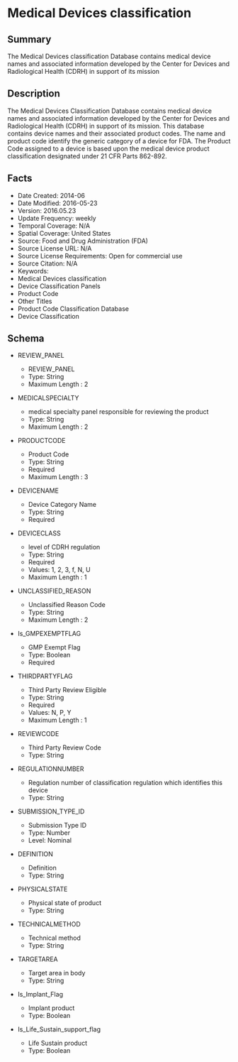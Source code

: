 # Medical Devices classification

## Summary
The Medical Devices classification Database contains medical device names and associated information developed by the Center for Devices and Radiological Health (CDRH) in support of its mission
## Description
The Medical Devices Classification Database contains medical device names and associated information developed by the Center for Devices and Radiological Health (CDRH) in support of its mission. This database contains device names and their associated product codes. The name and product code identify the generic category of a device for FDA. The Product Code assigned to a device is based upon the medical device product classification designated under 21 CFR Parts 862-892.

## Facts
- Date Created: 2014-06
- Date Modified: 2016-05-23
- Version: 2016.05.23
- Update Frequency: weekly
- Temporal Coverage: N/A
- Spatial Coverage: United States
- Source: Food and Drug Administration (FDA)
- Source License URL: N/A
- Source License Requirements: Open for commercial use
- Source Citation: N/A
- Keywords: 
 - Medical Devices classification
 - Device Classification Panels
 - Product Code
- Other Titles
 - Product Code Classification Database
 - Device Classification 

## Schema
- REVIEW_PANEL
  - REVIEW_PANEL
  - Type: String
  - Maximum Length : 2

- MEDICALSPECIALTY
  - medical specialty panel responsible for reviewing the product
  - Type: String
  - Maximum Length : 2
  
- PRODUCTCODE
  - Product Code
  - Type: String
  - Required
  - Maximum Length : 3

- DEVICENAME
  - Device Category Name
  - Type: String
  - Required

- DEVICECLASS
  - level of CDRH regulation
  - Type: String
  - Required
  - Values: 1, 2, 3, f, N, U 
  - Maximum Length : 1

- UNCLASSIFIED_REASON
  - Unclassified Reason Code
  - Type: String
  - Maximum Length : 2
  
- Is_GMPEXEMPTFLAG
  - GMP Exempt Flag
  - Type: Boolean
  - Required

- THIRDPARTYFLAG
  - Third Party Review Eligible
  - Type: String
  - Required
  - Values: N, P, Y
  - Maximum Length : 1
  
- REVIEWCODE
  - Third Party Review Code
  - Type: String

- REGULATIONNUMBER
  - Regulation number of classification regulation which identifies this device
  - Type: String

- SUBMISSION_TYPE_ID
  - Submission Type ID
  - Type: Number
  - Level: Nominal

- DEFINITION
  - Definition
  - Type: String

- PHYSICALSTATE
  - Physical state of product
  - Type: String

- TECHNICALMETHOD
  - Technical method
  - Type: String

- TARGETAREA
  - Target area in body
  - Type: String

- Is_Implant_Flag
  - Implant product
  - Type: Boolean

- Is_Life_Sustain_support_flag
  - Life Sustain product
  - Type: Boolean
